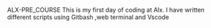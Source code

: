 ALX-PRE_COURSE
This is my first day of coding at Alx.
I have written different scripts using Gitbash ,web terminal and Vscode
